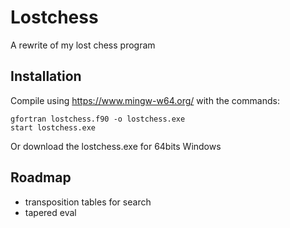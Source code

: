 # Lostchess
A rewrite of my lost chess program

## Installation
Compile using https://www.mingw-w64.org/ with the commands:
```
gfortran lostchess.f90 -o lostchess.exe
start lostchess.exe
```
Or download the lostchess.exe for 64bits Windows

## Roadmap
* transposition tables for search
* tapered eval




